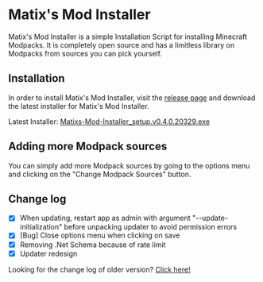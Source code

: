 # Matix's Mod Installer

Matix's Mod Installer is a simple Installation Script for installing Minecraft Modpacks. It is completely open source and has a limitless library on Modpacks from sources you can pick yourself.

## Installation
In order to install Matix's Mod Installer, visit the [release page](https://github.com/Matix-Media/Matixs-Mod-Installer/releases/latest) and download the latest installer for Matix's Mod Installer.

Latest Installer: [Matixs-Mod-Installer_setup.v0.4.0.20329.exe](https://github.com/Matix-Media/Matixs-Mod-Installer/releases/download/v0.4.0.20329/Matixs-Mod-Installer_setup.v0.4.0.20329.exe)

## Adding more Modpack sources
You can simply add more Modpack sources by going to the options menu and clicking on the "Change Modpack Sources" button.

## Change log
- [X] When updating, restart app as admin with argument "--update-initialization" before unpacking updater to avoid permission errors
- [X] [Bug] Close options menu when clicking on save
- [X] Removing .Net Schema because of rate limit
- [X] Updater redesign

Looking for the change log of older version? [Click here!](changelog.md)